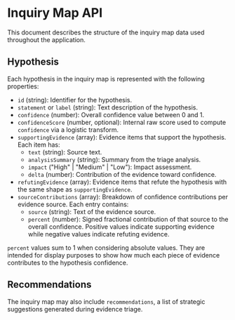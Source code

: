 # Inquiry Map API

This document describes the structure of the inquiry map data used throughout the application.

## Hypothesis

Each hypothesis in the inquiry map is represented with the following properties:

- `id` (string): Identifier for the hypothesis.
- `statement` or `label` (string): Text description of the hypothesis.
- `confidence` (number): Overall confidence value between 0 and 1.
- `confidenceScore` (number, optional): Internal raw score used to compute `confidence` via a logistic transform.
- `supportingEvidence` (array): Evidence items that support the hypothesis. Each item has:
  - `text` (string): Source text.
  - `analysisSummary` (string): Summary from the triage analysis.
  - `impact` ("High" | "Medium" | "Low"): Impact assessment.
  - `delta` (number): Contribution of the evidence toward confidence.
- `refutingEvidence` (array): Evidence items that refute the hypothesis with the same shape as `supportingEvidence`.
- `sourceContributions` (array): Breakdown of confidence contributions per evidence source. Each entry contains:
  - `source` (string): Text of the evidence source.
  - `percent` (number): Signed fractional contribution of that source to the overall confidence. Positive values indicate supporting evidence while negative values indicate refuting evidence.

`percent` values sum to 1 when considering absolute values. They are intended for display purposes to show how much each piece of evidence contributes to the hypothesis confidence.

## Recommendations

The inquiry map may also include `recommendations`, a list of strategic suggestions generated during evidence triage.
